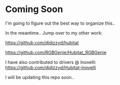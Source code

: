 # Coming Soon
I'm going to figure out the best way to organize this.. 

In the meantime.. Jump over to my other work:

https://github.com/djdizzyd/hubitat

https://github.com/RGBGenie/Hubitat_RGBGenie

I have also contributed to drivers @ Inovelli:
https://github.com/djdizzyd/Hubitat-Inovelli

I will be updating this repo soon.. 
